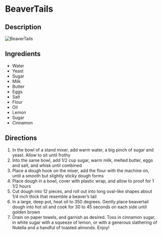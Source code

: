 # BeaverTails

## Description
![BeaverTails](https://www.themealdb.com/images/media/meals/ryppsv1511815505.jpg "BeaverTails")

## Ingredients
- Water
- Yeast
- Sugar
- Milk
- Butter
- Eggs
- Salt
- Flour
- Oil
- Lemon
- Sugar
- Cinnamon

## Directions
1. In the bowl of a stand mixer, add warm water, a big pinch of sugar and yeast. Allow to sit until frothy
2. Into the same bowl, add 1/2 cup sugar, warm milk, melted butter, eggs and salt, and whisk until combined
3. Place a dough hook on the mixer, add the flour with the machine on, until a smooth but slightly sticky dough forms
4. Place dough in a bowl, cover with plastic wrap, and allow to proof for 1 1/2 hours
5. Cut dough into 12 pieces, and roll out into long oval-like shapes about 1/4 inch thick that resemble a beaver’s tail
6. In a large, deep pot, heat oil to 350 degrees. Gently place beavertail dough into hot oil and cook for 30 to 45 seconds on each side until golden brown
7. Drain on paper towels, and garnish as desired. Toss in cinnamon sugar, in white sugar with a squeeze of lemon, or with a generous slathering of Nutella and a handful of toasted almonds. Enjoy!
